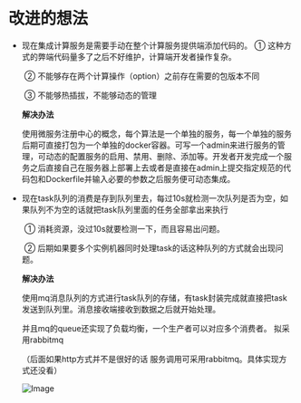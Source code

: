 # 改进的想法

* 现在集成计算服务是需要手动在整个计算服务提供端添加代码的。
  		① 这种方式的弊端代码量多了之后不好维护，计算端开发者操作复杂。

  ​	    ② 不能够存在两个计算操作（option）之前存在需要的包版本不同

  ​		③ 不能够热插拔，不能够动态的管理

  **解决办法**

  使用微服务注册中心的概念，每个算法是一个单独的服务，每一个单独的服务后期可直接打包为一个单独的docker容器。可写一个admin来进行服务的管理，可动态的配置服务的启用、禁用、删除、添加等。开发者开发完成一个服务之后直接自己在服务器上部署上去或者是直接在admin上提交指定规范的代码包和Dockerfile并输入必要的参数之后服务便可动态集成。

  

* 现在task队列的消费是存到队列里去，每过10s就检测一次队列是否为空，如果队列不为空的话就把task队列里面的任务全部拿出来执行

  ​	   ① 消耗资源，没过10s就要检测一下，而且容易出问题。

  ​	   ② 后期如果要多个实例机器同时处理task的话这种队列的方式就会出现问题。

  **解决办法** 

  使用mq消息队列的方式进行task队列的存储，有task封装完成就直接把task发送到队列里。消息接收端接收到数据之后就开始处理。

  并且mq的queue还实现了负载均衡，一个生产者可以对应多个消费者。  拟采用rabbitmq

  （后面如果http方式并不是很好的话 服务调用可采用rabbitmq。具体实现方式还没看）

  ![Image](https://img-blog.csdn.net/20170816171523564?watermark/2/text/aHR0cDovL2Jsb2cuY3Nkbi5uZXQvb01hdmVyaWNrMQ==/font/5a6L5L2T/fontsize/400/fill/I0JBQkFCMA==/dissolve/70/gravity/SouthEast)

  

  

  

  

  

  

  

  

  

  

  

  

  

  

  

